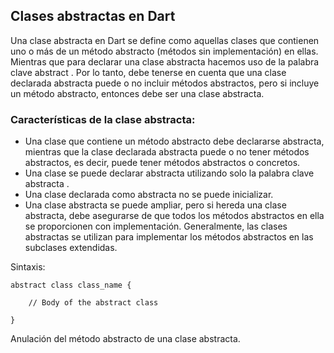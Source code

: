 ## Clases abstractas en Dart
Una clase abstracta en Dart se define como aquellas clases que contienen uno o más de un método abstracto (métodos sin implementación) en ellas. Mientras que para declarar una clase abstracta hacemos uso de la palabra clave abstract . Por lo tanto, debe tenerse en cuenta que una clase declarada abstracta puede o no incluir métodos abstractos, pero si incluye un método abstracto, entonces debe ser una clase abstracta.

### Características de la clase abstracta:  

- Una clase que contiene un método abstracto debe declararse abstracta, mientras que la clase declarada abstracta puede o no tener métodos abstractos, es decir, puede tener métodos abstractos o concretos.
- Una clase se puede declarar abstracta utilizando solo la palabra clave abstracta .
- Una clase declarada como abstracta no se puede inicializar.
- Una clase abstracta se puede ampliar, pero si hereda una clase abstracta, debe asegurarse de que todos los métodos abstractos en ella se proporcionen con implementación.
Generalmente, las clases abstractas se utilizan para implementar los métodos abstractos en las subclases extendidas.

Sintaxis: 

```
abstract class class_name {

    // Body of the abstract class
    
}
```

Anulación del método abstracto de una clase abstracta.